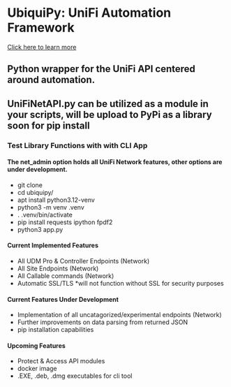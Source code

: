 # UbiquiPy: UniFi Automation Framework #
[Click here to learn more](https://www.baughcl.com/ubiquipy.html)

## Python wrapper for the UniFi API centered around automation. ##

## UniFiNetAPI.py can be utilized as a module in your scripts, will be upload to PyPi as a library soon for pip install ##

### Test Library Functions with with CLI App ###
#### The net_admin option holds all UniFi Network features, other options are under development. ####

* git clone
* cd ubiquipy/
* apt install python3.12-venv
* python3 -m venv .venv 
* . .venv/bin/activate
* pip install requests ipython fpdf2
* python3 app.py

#### Current Implemented Features ####

* All UDM Pro & Controller Endpoints (Network)
* All Site Endpoints (Network)
* All Callable commands (Network)
* Automatic SSL/TLS *will not function without SSL for security purposes

#### Current Features Under Development ####

* Implementation of all uncatagorized/experimental endpoints (Network)
* Further improvements on data parsing from returned JSON
* pip installation capabilities

#### Upcoming Features ####
* Protect & Access API modules
* docker image 
* .EXE, .deb, .dmg executables for cli tool



